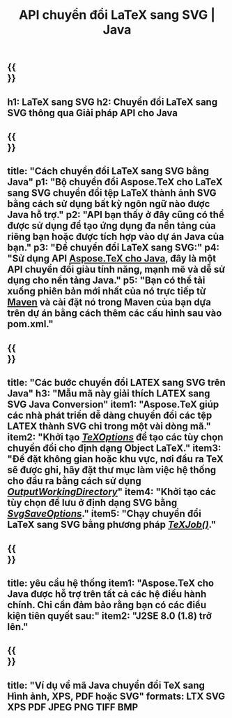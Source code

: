 ﻿---
translation: true
template: /_templates/_conversion-child-java.md
title: API chuyển đổi LaTeX sang SVG | Java
description: Chức năng chuyển đổi LaTeX sang SVG. Tích hợp thư viện Java tại chỗ này vào dự án của bạn hoặc sử dụng các ứng dụng đa nền tảng để chuyển đổi LaTeX sang SVG.
keywords: latex sang svg api java, tích hợp latex2svg
url: /java/conversion/latex-to-svg/
family: tex
platformtag: java
feature: conversion
informat: LATEX
outformat: SVG
otherformats: PNG JPEG TIFF BMP PDF XPS
---

{{<section banner>}}
---
h1: LaTeX sang SVG
h2: Chuyển đổi LaTeX sang SVG thông qua Giải pháp API cho Java
---

{{<section overview>}}
---
title: "Cách chuyển đổi LaTeX sang SVG bằng Java"
p1: "Bộ chuyển đổi Aspose.TeX cho LaTeX sang SVG chuyển đổi tệp LaTeX thành ảnh SVG bằng cách sử dụng bất kỳ ngôn ngữ nào được Java hỗ trợ."
p2: "API bạn thấy ở đây cũng có thể được sử dụng để tạo ứng dụng đa nền tảng của riêng bạn hoặc được tích hợp vào dự án Java của bạn."
p3: "Để chuyển đổi LaTeX sang SVG:"
p4: "Sử dụng API [Aspose.TeX cho Java](https://products.aspose.com/tex/java), đây là một API chuyển đổi giàu tính năng, mạnh mẽ và dễ sử dụng cho nền tảng Java."
p5: "Bạn có thể tải xuống phiên bản mới nhất của nó trực tiếp từ [Maven](https://repository.aspose.com/webapp/#/artifacts/browse/tree/General/repo/com/aspose/aspose-tex) và cài đặt nó trong Maven của bạn dựa trên dự án bằng cách thêm các cấu hình sau vào pom.xml."
---

{{<section feature1>}}
---
title: "Các bước chuyển đổi LATEX sang SVG trên Java"
h3: "Mẫu mã này giải thích LATEX sang SVG Java Conversion"
item1: "Aspose.TeX giúp các nhà phát triển dễ dàng chuyển đổi các tệp LATEX thành SVG chỉ trong một vài dòng mã."
item2: "Khởi tạo [*TeXOptions*](https://reference.aspose.com/tex/java/com.aspose.tex/TeXOptions) để tạo các tùy chọn chuyển đổi cho định dạng Object LaTeX."
item3: "Để đặt không gian hoặc khu vực, nơi đầu ra TeX sẽ được ghi, hãy đặt thư mục làm việc hệ thống cho đầu ra bằng cách sử dụng [*OutputWorkingDirectory*](https://reference.aspose.com/tex/java/com.aspose.tex/TeXOptions#getOutputWorkingDirectory--)"
item4: "Khởi tạo các tùy chọn để lưu ở định dạng SVG bằng [*SvgSaveOptions*](https://reference.aspose.com/tex/java/com.aspose.tex.rendering/SvgSaveOptions)."
item5: "Chạy chuyển đổi LaTeX sang SVG bằng phương pháp [*TeXJob()*](https://reference.aspose.com/tex/java/com.aspose.tex/TeXJob)."
---

{{<section feature2>}}
---
title: yêu cầu hệ thống
item1: "Aspose.TeX cho Java được hỗ trợ trên tất cả các hệ điều hành chính. Chỉ cần đảm bảo rằng bạn có các điều kiện tiên quyết sau:"
item2: "J2SE 8.0 (1.8) trở lên."
---

{{<section widget>}}
---
title: "Ví dụ về mã Java chuyển đổi TeX sang Hình ảnh, XPS, PDF hoặc SVG"
formats: LTX SVG XPS PDF JPEG PNG TIFF BMP
---